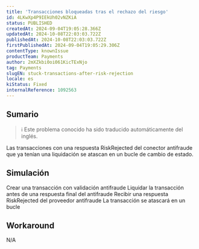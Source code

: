 ```yaml
---
title: 'Transacciones bloqueadas tras el rechazo del riesgo'
id: 4LKwXp4P9IEkUh02vNZKiA
status: PUBLISHED
createdAt: 2024-09-04T19:05:28.366Z
updatedAt: 2024-10-08T22:03:03.722Z
publishedAt: 2024-10-08T22:03:03.722Z
firstPublishedAt: 2024-09-04T19:05:29.306Z
contentType: knownIssue
productTeam: Payments
author: 2mXZkbi0oi061KicTExNjo
tag: Payments
slugEN: stuck-transactions-after-risk-rejection
locale: es
kiStatus: Fixed
internalReference: 1092563
---
```


## Sumario

>ℹ️ Este problema conocido ha sido traducido automáticamente del inglés.


Las transacciones con una respuesta RiskRejected del conector antifraude que ya tenían una liquidación se atascan en un bucle de cambio de estado.



##

## Simulación


Crear una transacción con validación antifraude
Liquidar la transacción antes de una respuesta final del antifraude
Recibir una respuesta RiskRejected del proveedor antifraude
La transacción se atascará en un bucle




## Workaround


N/A






